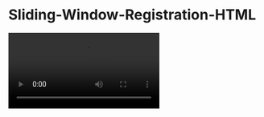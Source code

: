 <html lang="en">
    <head>
        <meta charset="UTF-8">
        <meta http-equiv="X-UA-Compatible" content="IE=edge">
        <meta name="viewport" content="width=device-width, initial-scale=1.0">
    </head>
    <body>
        <h1><b>Sliding-Window-Registration-HTML</b></h1>
        <video autoplay>
            <source src="[c:\Users\HP\Downloads\demo.mp4](https://github.com/VishwasPrabhu18/Sliding-Window-Registration-HTML/assets/125431497/dec73fa2-dfd3-438c-adb6-ac6f181be206)" type="video/mp4">
        </video>
    </body> 
</html>



